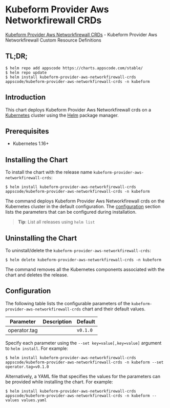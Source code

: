 # Kubeform Provider Aws Networkfirewall CRDs

[Kubeform Provider Aws Networkfirewall CRDs](https://github.com/kubeform) - Kubeform Provider Aws Networkfirewall Custom Resource Definitions

## TL;DR;

```console
$ helm repo add appscode https://charts.appscode.com/stable/
$ helm repo update
$ helm install kubeform-provider-aws-networkfirewall-crds appscode/kubeform-provider-aws-networkfirewall-crds -n kubeform
```

## Introduction

This chart deploys Kubeform Provider Aws Networkfirewall crds on a [Kubernetes](http://kubernetes.io) cluster using the [Helm](https://helm.sh) package manager.

## Prerequisites

- Kubernetes 1.16+

## Installing the Chart

To install the chart with the release name `kubeform-provider-aws-networkfirewall-crds`:

```console
$ helm install kubeform-provider-aws-networkfirewall-crds appscode/kubeform-provider-aws-networkfirewall-crds -n kubeform
```

The command deploys Kubeform Provider Aws Networkfirewall crds on the Kubernetes cluster in the default configuration. The [configuration](#configuration) section lists the parameters that can be configured during installation.

> **Tip**: List all releases using `helm list`

## Uninstalling the Chart

To uninstall/delete the `kubeform-provider-aws-networkfirewall-crds`:

```console
$ helm delete kubeform-provider-aws-networkfirewall-crds -n kubeform
```

The command removes all the Kubernetes components associated with the chart and deletes the release.

## Configuration

The following table lists the configurable parameters of the `kubeform-provider-aws-networkfirewall-crds` chart and their default values.

|  Parameter   | Description | Default  |
|--------------|-------------|----------|
| operator.tag |             | `v0.1.0` |


Specify each parameter using the `--set key=value[,key=value]` argument to `helm install`. For example:

```console
$ helm install kubeform-provider-aws-networkfirewall-crds appscode/kubeform-provider-aws-networkfirewall-crds -n kubeform --set operator.tag=v0.1.0
```

Alternatively, a YAML file that specifies the values for the parameters can be provided while
installing the chart. For example:

```console
$ helm install kubeform-provider-aws-networkfirewall-crds appscode/kubeform-provider-aws-networkfirewall-crds -n kubeform --values values.yaml
```
